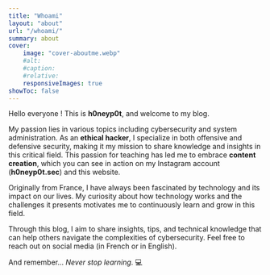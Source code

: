 ```yaml
---
title: "Whoami"
layout: "about"
url: "/whoami/"
summary: about
cover:
    image: "cover-aboutme.webp"
    #alt:
    #caption:
    #relative:
    responsiveImages: true
showToc: false
---
```

Hello everyone ! This is **h0neyp0t**, and welcome to my blog.

My passion lies in various topics including cybersecurity and system administration. As an **ethical hacker**, I specialize in both offensive and defensive security, making it my mission to share knowledge and insights in this critical field. This passion for teaching has led me to embrace **content creation**, which you can see in action on my Instagram account (**h0neyp0t.sec**) and this website.

Originally from France, I have always been fascinated by technology and its impact on our lives. My curiosity about how technology works and the challenges it presents motivates me to continuously learn and grow in this field.

Through this blog, I aim to share insights, tips, and technical knowledge that can help others navigate the complexities of cybersecurity. Feel free to reach out on social media (in French or in English). 


And remember... *Never stop learning*. 💻

